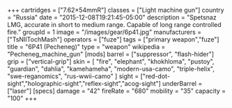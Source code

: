 +++
cartridges = ["7.62×54mmR"]
classes = ["Light machine gun"]
country = "Russia"
date = "2015-12-08T19:21:45-05:00"
description = "Spetsnaz LMG, accurate in short to medium range. Capable of long range controlled fire."
groupId = 1
image = "/images/gear/6p41.jpg"
manufacturers = ["TsNIITochMash"]
operators = ["fuze"]
tags = ["primary weapon","fuze"]
title = "6P41 (Pecheneg)"
type = "weapon"
wikipedia = "Pecheneg_machine_gun"
[mods]
  barrel = ["suppressor", "flash-hider"]
  grip = ["vertical-grip"]
  skin = [
    "fire",
    "elephant",
    "khokhloma",
    "pustoy",
    "guardian",
    "dahlia",
    "kamehameha",
    "modern-usa-camo",
    "triple-helix",
    "swe-reganomics",
    "rus-wwii-camo"
  ]
  sight = ["red-dot-sight","holographic-sight","reflex-sight","acog-sight"]
  underBarrel = ["laser"]
[specs]
  damage = "42"
  fireRate = "680"
  mobility = "35"
  capacity = "100"
+++
